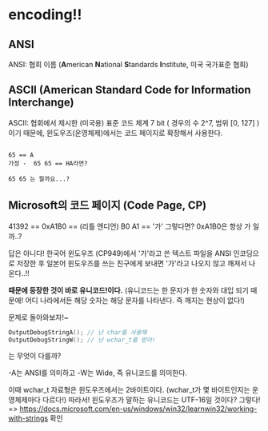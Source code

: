 # encoding!!

## ANSI
ANSI: 협회 이름 (**A**merican **N**ational **S**tandards **I**nstitute, 미국 국가표준 협회)

## ASCII (American Standard Code for Information Interchange)
ASCII: 협회에서 제시한 (미국용) 표준 코드 체계
7 bit ( 경우의 수 2^7, 범위 [0, 127] )이기 때문에, 윈도우즈(운영체제)에서는 코드 페이지로 확장해서 사용한다.

```

65 == A 
가정 -  65 65 == HA라면?

65 65 는 뭘까요...?

```
## Microsoft의 코드 페이지 (Code Page, CP)
41392 ==  0xA1B0 == (리틀 엔디언) B0 A1 == '가' 
그렇다면? 0xA1B0은 항상 가 일까..?

답은 아니다!
한국어 윈도우즈 (CP949)에서 '가'라고 쓴 텍스트 파일을 ANSI 인코딩으로 저장한 후
일본어 윈도우즈를 쓰는 친구에게 보내면 '가'라고 나오지 않고 깨져서 나온다..!!

**때문에 등장한 것이 바로 유니코드!이다.**
(유니코드는 한 문자가 한 숫자와 대입 되기 때문에! 어디 나라에서든 해당 숫자는 해당 문자를 나타낸다. 즉 깨지는 현상이 없다!)


문제로 돌아와보자!~
```cpp
OutputDebugStringA(); // 난 char를 사용해
OutputDebugStringW(); // 난 wchar_t를 받아!
```
는 무엇이 다를까?

-A는 ANSI를 의미하고
-W는 Wide, 즉 유니코드를 의미한다.

이때 wchar_t 자료형은 윈도우즈에서는 2바이트이다. (wchar_t가 몇 바이트인지는 운영체제마다 다르다!)
따라서! 윈도우즈가 말하는 유니코드는 UTF-16일 것이다?
그렇다! => https://docs.microsoft.com/en-us/windows/win32/learnwin32/working-with-strings 확인

